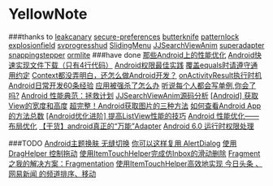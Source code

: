 # YellowNote 
###thanks to
[leakcanary](https://github.com/square/leakcanary)
[secure-preferences](https://github.com/scottyab/secure-preferences)
[butterknife](https://github.com/JakeWharton/butterknife)
[patternlock](https://github.com/DreaminginCodeZH/PatternLock)
[explosionfield](https://github.com/tyrantgit/ExplosionField)
[svprogresshud](https://github.com/saiwu-bigkoo/Android-SVProgressHUD)
[SlidingMenu](https://github.com/jfeinstein10/SlidingMenu)
[JJSearchViewAnim](https://github.com/android-cjj/JJSearchViewAnim)
[superadapter](https://github.com/byteam/SuperAdapter)
[snappingstepper](https://github.com/saiwu-bigkoo/Android-SnappingStepper)
[ormlite](https://github.com/j256/ormlite-android)
###have done
[那些Android上的性能优化](http://www.jianshu.com/p/762f7cca7539)
[Android快速实现文件下载（只有4行代码）](http://www.jianshu.com/p/46fd1c253701)
[Android权限最佳实践](http://www.jianshu.com/p/3e16bda04852)
[覆盖equals时请遵守通用约定](http://www.jianshu.com/p/a986e25ae616)
[Context都没弄明白，还怎么做Android开发？](http://www.jianshu.com/p/94e0f9ab3f1d)
[onActivityResult执行时机](http://www.jianshu.com/p/780c9d85f8d9)
[Android日常开发60条经验](http://www.jianshu.com/p/e9cc6d3ef10b)
[应用被强杀了怎么办](http://www.jianshu.com/p/bce1164b83d8)
[听说每个人都会写单例,你会了吗?](http://www.jianshu.com/p/eebcb81b1394)
[Android 性能典范：拯救计划](http://www.jianshu.com/p/efcb36b7ce48)
[JJSearchViewAnim源码分析](http://www.jianshu.com/p/a48f4e6cf036)
[[Android] 获取View的宽度和高度](http://www.jianshu.com/p/d18f0c96acb8)
[超完整！Android获取图片的三种方法](http://www.jianshu.com/p/d4793d32a5fb)
[如何查看Android App的方法总数](http://www.jianshu.com/p/b3677647d90e)
[[Android优化进阶] 提高ListView性能的技巧](http://www.jianshu.com/p/3e22d53286ca)
[Android 性能优化——布局优化](http://www.jianshu.com/p/d3a06b573ee5)
[【干货】android真正的“万能”Adapter](http://www.jianshu.com/p/d6a76fd3ea5b)
[Android 6.0 运行时权限处理](http://www.jianshu.com/p/b4a8b3d4f587)

###TODO
[Android主题换肤 无缝切换](http://www.jianshu.com/p/af7c0585dd5b)
[你可以这样复用 AlertDialog](http://www.jianshu.com/p/4d97a8538b98)
[使用 DragHelper 控制拖动](http://www.jianshu.com/p/1712cdaf1f0e)
[使用ItemTouchHelper完成仿Inbox的滑动删除](http://www.jianshu.com/p/9a5f81c887b8)
[Fragment之我的解决方案：Fragmentation](http://www.jianshu.com/p/38f7994faa6b)
[使用ItemTouchHelper高效地实现 今日头条 、网易新闻 的频道排序、移动](http://www.jianshu.com/p/d30fd8da4eac)